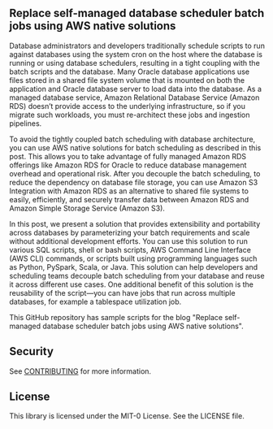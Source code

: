 ## Replace self-managed database scheduler batch jobs using AWS native solutions

Database administrators and developers traditionally schedule scripts to run against databases using the system cron on the host where the database is running or using database schedulers, resulting in a tight coupling with the batch scripts and the database. Many Oracle database applications use files stored in a shared file system volume that is mounted on both the application and Oracle database server to load data into the database. As a managed database service, Amazon Relational Database Service (Amazon RDS) doesn’t provide access to the underlying infrastructure, so if you migrate such workloads, you must re-architect these jobs and ingestion pipelines.

To avoid the tightly coupled batch scheduling with database architecture, you can use AWS native solutions for batch scheduling as described in this post. This allows you to take advantage of fully managed Amazon RDS offerings like Amazon RDS for Oracle to reduce database management overhead and operational risk. After you decouple the batch scheduling, to reduce the dependency on database file storage, you can use Amazon S3 Integration with Amazon RDS as an alternative to shared file systems to easily, efficiently, and securely transfer data between Amazon RDS and Amazon Simple Storage Service (Amazon S3).

In this post, we present a solution that provides extensibility and portability across databases by parameterizing your batch requirements and scale without additional development efforts. You can use this solution to run various SQL scripts, shell or bash scripts, AWS Command Line Interface (AWS CLI) commands, or scripts built using programming languages such as Python, PySpark, Scala, or Java. This solution can help developers and scheduling teams decouple batch scheduling from your database and reuse it across different use cases. One additional benefit of this solution is the reusability of the script—you can have jobs that run across multiple databases, for example a tablespace utilization job.

This GitHub repository has sample scripts for the blog "Replace self-managed database scheduler batch jobs using AWS native solutions".



## Security

See [CONTRIBUTING](CONTRIBUTING.md#security-issue-notifications) for more information.

## License

This library is licensed under the MIT-0 License. See the LICENSE file.

